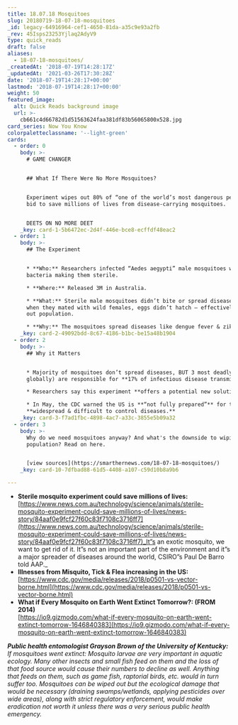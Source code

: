 ```yaml
---
title: 18.07.18 Mosquitoes
slug: 20180719-18-07-18-mosquitoes
_id: legacy-64916964-cef1-4650-81da-a35c9e93a2fb
_rev: 45Isps23253Yjlaq2AdyV9
type: quick_reads
draft: false
aliases:
  - 18-07-18-mosquitoes/
_createdAt: '2018-07-19T14:28:17Z'
_updatedAt: '2021-03-26T17:30:28Z'
date: '2018-07-19T14:28:17+00:00'
lastmod: '2018-07-19T14:28:17+00:00'
weight: 50
featured_image:
  alt: Quick Reads background image
  url: >-
    cb661c4d66782d1d51563624faa381df83b56065800x528.jpg
card_series: Now You Know
colorpaletteclassname: '--light-green'
cards:
  - order: 0
    body: >-
      # GAME CHANGER


      ## What If There Were No More Mosquitoes?


      Experiment wipes out 80% of “one of the world’s most dangerous pests” in a
      bid to save millions of lives from disease-carrying mosquitoes.


      DEETS ON NO MORE DEET
    _key: card-1-5b6472ec-2d4f-446e-bce8-ecffdf48eac2
  - order: 1
    body: >-
      ## The Experiment


      * **Who:** Researchers infected “Aedes aegypti” male mosquitoes with
      bacteria making them sterile.

      * **Where:** Released 3M in Australia.

      * **What:** Sterile male mosquitoes didn’t bite or spread disease, and
      when they mated with wild females, eggs didn’t hatch – effectively wiping
      out population.

      * **Why:** The mosquitoes spread diseases like dengue fever & zika.
    _key: card-2-49092bdd-8c67-4186-b1bc-be15a48b1904
  - order: 2
    body: >-
      ## Why it Matters


      * Majority of mosquitoes don’t spread diseases, BUT 3 most deadly (found
      globally) are responsible for **17% of infectious disease transmissions**.

      * Researchers say this experiment **offers a potential new solution**.

      * In May, the CDC warned the US is **“not fully prepared”** for these
      **widespread & difficult to control diseases.**
    _key: card-3-f7ad1fbc-4898-4ac7-a33c-3855e5b09a32
  - order: 3
    body: >-
      Why do we need mosquitoes anyway? And what's the downside to wiping out a
      population? Read on here.


      [view sources](https://smarthernews.com/18-07-18-mosquitoes/)
    _key: card-10-7dfbad88-61d5-4408-a107-c59d10b8a9b6

---
```

* **Sterile mosquito experiment could save millions of lives:**  
[https://www.news.com.au/technology/science/animals/sterile-mosquito-experiment-could-save-millions-of-lives/news-story/84aaf0e9fcf27f60c83f7108c3716ff7](https://www.news.com.au/technology/science/animals/sterile-mosquito-experiment-could-save-millions-of-lives/news-story/84aaf0e9fcf27f60c83f7108c3716ff7)_It”s an exotic mosquito, we want to get rid of it. It”s not an important part of the environment and it”s a major spreader of diseases around the world, CSIRO”s Paul De Barro told AAP._
* **Illnesses from Misquito, Tick & Flea increasing in the US:**  
[https://www.cdc.gov/media/releases/2018/p0501-vs-vector-borne.html](https://www.cdc.gov/media/releases/2018/p0501-vs-vector-borne.html)
* **What if Every Mosquito on Earth Went Extinct Tomorrow?: (FROM 2014)**  
[https://io9.gizmodo.com/what-if-every-mosquito-on-earth-went-extinct-tomorrow-1646840383](https://io9.gizmodo.com/what-if-every-mosquito-on-earth-went-extinct-tomorrow-1646840383)  
  
_**Public health entomologist Grayson Brown of the University of Kentucky:** If mosquitoes went extinct: Mosquito larvae are very important in aquatic ecology. Many other insects and small fish feed on them and the loss of that food source would cause their numbers to decline as well. Anything that feeds on them, such as game fish, raptorial birds, etc. would in turn suffer too. Mosquitoes can be wiped out but the ecological damage that would be necessary (draining swamps/wetlands, applying pesticides over wide areas), along with strict regulatory enforcement, would make eradication not worth it unless there was a very serious public health emergency._